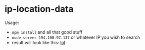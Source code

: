 # ip-location-data

Usage:
  - `npm install` and all that good stuff
  - `node server 194.100.97.137` or whatever IP you wish to search
  - result will look like this: [lol](https://i.imgur.com/DeQ0Arw.png)
